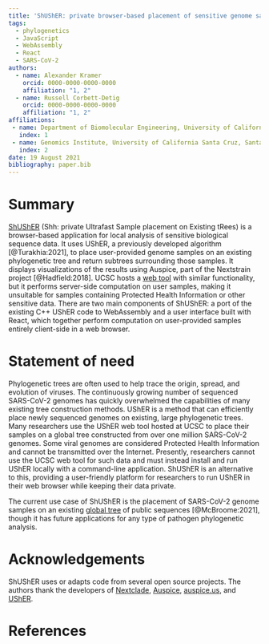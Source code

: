 ```yaml
---
title: 'ShUShER: private browser-based placement of sensitive genome samples on phylogenetic trees'
tags:
  - phylogenetics
  - JavaScript
  - WebAssembly
  - React
  - SARS-CoV-2
authors:
  - name: Alexander Kramer
    orcid: 0000-0000-0000-0000
    affiliation: "1, 2"
  - name: Russell Corbett-Detig
    orcid: 0000-0000-0000-0000
    affiliation: "1, 2"
affiliations:
 - name: Department of Biomolecular Engineering, University of California Santa Cruz. Santa Cruz, CA 95064, USA
   index: 1
 - name: Genomics Institute, University of California Santa Cruz, Santa Cruz, CA 95064, USA
   index: 2
date: 19 August 2021
bibliography: paper.bib
---
```


# Summary

[ShUShER](https://github.com/amkram/shusher) (Shh: private Ultrafast Sample placement on Existing tRees) is a browser-based application for local analysis of sensitive biological sequence data. It uses UShER, a previously developed algorithm [@Turakhia:2021], to place user-provided genome samples on an existing phylogenetic tree and return subtrees surrounding those samples. It displays visualizations of the results using Auspice, part of the Nextstrain project [@Hadfield:2018]. UCSC hosts a [web tool](https://genome.ucsc.edu/cgi-bin/hgPhyloPlace) with similar functionality, but it performs server-side computation on user samples, making it unsuitable for samples containing Protected Health Information or other sensitive data. There are two main components of ShUShER: a port of the existing C++ UShER code to WebAssembly and a user interface built with React, which together perform computation on user-provided samples entirely client-side in a web browser.

# Statement of need

Phylogenetic trees are often used to help trace the origin, spread, and evolution of viruses. The continuously growing number of sequenced SARS-CoV-2 genomes has quickly overwhelmed the capabilities of many existing tree construction methods. UShER is a method that can efficiently place newly sequenced genomes on existing, large phylogenetic trees. Many researchers use the UShER web tool hosted at UCSC to place their samples on a global tree constructed from over one million SARS-CoV-2 genomes. Some viral genomes are considered Protected Health Information and cannot be transmitted over the Internet. Presently, researchers cannot use the UCSC web tool for such data and must instead install and run UShER locally with a command-line application. ShUShER is an alternative to this, providing a user-friendly platform for researchers to run UShER in their web browser while keeping their data private.

The current use case of ShUShER is the placement of SARS-CoV-2 genome samples on an existing [global
tree](https://hgdownload.soe.ucsc.edu/goldenPath/wuhCor1/UShER_SARS-CoV-2/) of public sequences [@McBroome:2021], though it
has future applications for any type of pathogen phylogenetic analysis.

# Acknowledgements

ShUShER uses or adapts code from several open source projects.
The authors thank the developers of [Nextclade](https://github.com/nextstrain/nextclade),
[Auspice](https://github.com/nextstrain/auspice),
[auspice.us](https://github.com/nextstrain/auspice.us), and [UShER](https://github.com/yatisht/usher).

# References
